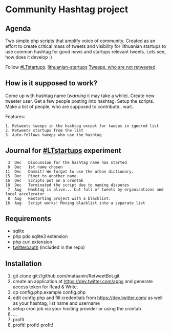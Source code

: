 Community Hashtag project
=========================

Agenda
------

Two simple php scripts that amplify voice of community. Created as an effort to create critical mass of tweets and visibility for lithuanian startups to use common hashtag for good news and startups relevant tweets. Lets see, how does it develop :) 

Follow 
	[#LTstartups](https://twitter.com/#!/search?q=%23LTstartups).
	[lithuanian-startups](https://twitter.com/#!/LStartuper/lithuanian-startups)
    [Tweeps, who are not retweeted](https://twitter.com/i/#!/LStartuper/ignored-tweeps)

How is it supposed to work?
---------------------------

Come up with hashtag name (*warning* it may take a while). Create new tweeter user. Get a few people posting into hashtag. Setup the scripts. Make a list of people, who are supposed to contribute.. wait.. 

Features:

    1. Retweets tweeps in the hashtag except for tweeps in ignored list
    2. Retweets startups from the list
    3. Auto-follows tweeps who use the hashtag


Journal for [#LTstartups](https://twitter.com/#!/search?q=%23LTstartups) experiment
----------------------------------

     3  Dec   Discussion for the hashtag name has started  
     8  Dec   1st name chosen
    11  Dec   Dammit! We forgot to use the urban dictionary.
    15  Dec   Pivot to another name.
    16  Dec   Scripts put on a crontab
	18	Dec	  Terminated the script due to naming disputes
	 7	Aug	  Hashtag is alive... but full of tweets by organisations and local accelerator
	 8	Aug   Restarting project with a blacklist.
    16  Aug   Script works! Moving blacklist into a separate list

Requirements
------------

 * sqlite
 * php pdo sqlite3 extension
 * php curl extension
 * [twitteroauth](https://github.com/abraham/twitteroauth) (included in the repo) 

Installation
------------

1. git clone git://github.com/mataanin/RetweetBot.git
2. create an application at https://dev.twitter.com/apps and generate access token for Read & Write.
3. cp config.php.example config.php
4. edit config.php and fill credentials from https://dev.twitter.com/ as well as your hashtag, list name and username
5. setup cron job via your hosting provider or using the crontab
6. ...
7. profit 
8. profit! profit! profit!
